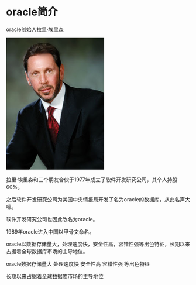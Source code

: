 # oracle简介

oracle创始人拉里·埃里森

![](1.jpg)

拉里·埃里森和三个朋友合伙于1977年成立了软件开发研究公司，其个人持股60%。

之后软件开发研究公司为美国中央情报局开发了名为oracle的数据库，从此名声大噪。

软件开发研究公司也因此改名为oracle。

1989年oracle进入中国以甲骨文命名。

oracle以数据存储量大，处理速度快，安全性高，容错性强等出色特征，长期以来占据着全球数据库市场的主导地位。



oracle数据存储量大  处理速度快  安全性高 容错性强 等出色特征

长期以来占据着全球数据库市场的主导地位 

